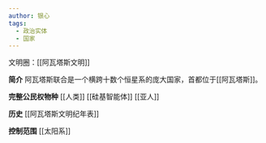 ```yaml
---
author: 银心
tags:
  - 政治实体
  - 国家
---
```

文明圈：[[阿瓦塔斯文明]]

**简介**
阿瓦塔斯联合是一个横跨十数个恒星系的庞大国家，首都位于[[阿瓦塔斯]]。

**完整公民权物种**
[[人类]]
[[硅基智能体]]
[[亚人]]

**历史**
[[阿瓦塔斯文明纪年表]]

**控制范围**
[[太阳系]]
